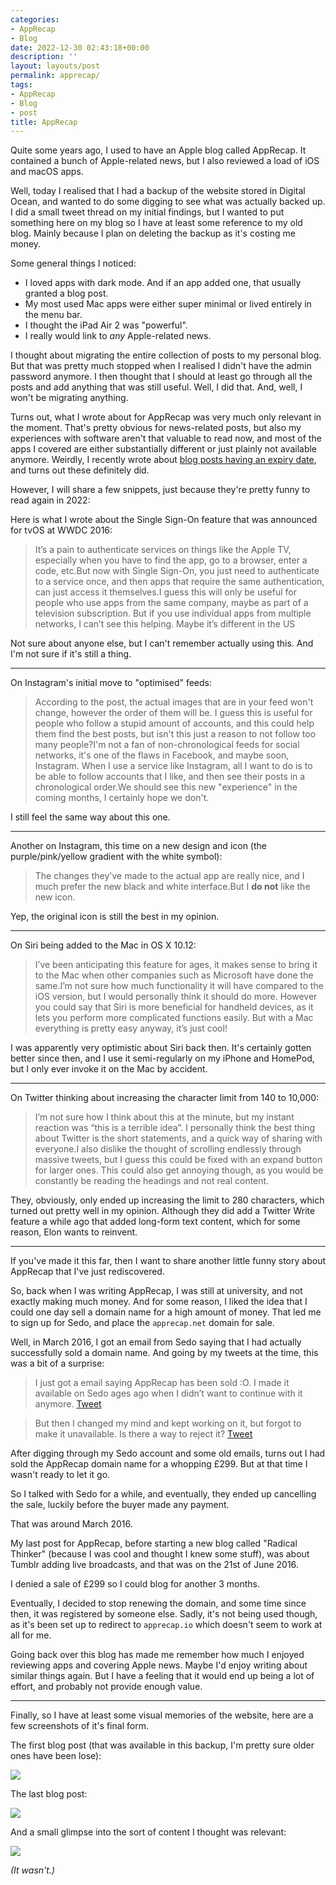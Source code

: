 ```yaml
---
categories:
- AppRecap
- Blog
date: 2022-12-30 02:43:18+00:00
description: ''
layout: layouts/post
permalink: apprecap/
tags:
- AppRecap
- Blog
- post
title: AppRecap
---
```


Quite some years ago, I used to have an Apple blog called AppRecap. It contained a bunch of Apple-related news, but I also reviewed a load of iOS and macOS apps.

Well, today I realised that I had a backup of the website stored in Digital Ocean, and wanted to do some digging to see what was actually backed up. I did a small tweet thread on my initial findings, but I wanted to put something here on my blog so I have at least some reference to my old blog. Mainly because I plan on deleting the backup as it's costing me money.

Some general things I noticed:

* I loved apps with dark mode. And if an app added one, that usually granted a blog post.
* My most used Mac apps were either super minimal or lived entirely in the menu bar.
* I thought the iPad Air 2 was "powerful".
* I really would link to _any_ Apple-related news.

I thought about migrating the entire collection of posts to my personal blog. But that was pretty much stopped when I realised I didn't have the admin password anymore. I then thought that I should at least go through all the posts and add anything that was still useful. Well, I did that. And, well, I won't be migrating anything.

Turns out, what I wrote about for AppRecap was very much only relevant in the moment. That's pretty obvious for news-related posts, but also my experiences with software aren't that valuable to read now, and most of the apps I covered are either substantially different or just plainly not available anymore. Weirdly, I recently wrote about [blog posts having an expiry date](https://chrishannah.me/do-blog-posts-have-an-expiry-date/), and turns out these definitely did.

However, I will share a few snippets, just because they're pretty funny to read again in 2022:

Here is what I wrote about the Single Sign-On feature that was announced for tvOS at WWDC 2016:

> It’s a pain to authenticate services on things like the Apple TV, especially when you have to find the app, go to a browser, enter a code, etc.But now with Single Sign-On, you just need to authenticate to a service once, and then apps that require the same authentication, can just access it themselves.I guess this will only be useful for people who use apps from the same company, maybe as part of a television subscription. But if you use individual apps from multiple networks, I can’t see this helping. Maybe it’s different in the US

Not sure about anyone else, but I can't remember actually using this. And I'm not sure if it's still a thing.

---

On Instagram's initial move to "optimised" feeds:

> According to the post, the actual images that are in your feed won't change, however the order of them will be. I guess this is useful for people who follow a stupid amount of accounts, and this could help them find the best posts, but isn't this just a reason to not follow too many people?I'm not a fan of non-chronological feeds for social networks, it's one of the flaws in Facebook, and maybe soon, Instagram. When I use a service like Instagram, all I want to do is to be able to follow accounts that I like, and then see their posts in a chronological order.We should see this new "experience" in the coming months, I certainly hope we don't.

I still feel the same way about this one.

---

Another on Instagram, this time on a new design and icon (the purple/pink/yellow gradient with the white symbol):

> The changes they've made to the actual app are really nice, and I much prefer the new black and white interface.But I **do not** like the new icon.

Yep, the original icon is still the best in my opinion.

---

On Siri being added to the Mac in OS X 10.12:

> I’ve been anticipating this feature for ages, it makes sense to bring it to the Mac when other companies such as Microsoft have done the same.I’m not sure how much functionality it will have compared to the iOS version, but I would personally think it should do more. However you could say that Siri is more beneficial for handheld devices, as it lets you perform more complicated functions easily. But with a Mac everything is pretty easy anyway, it’s just cool!

I was apparently very optimistic about Siri back then. It's certainly gotten better since then, and I use it semi-regularly on my iPhone and HomePod, but I only ever invoke it on the Mac by accident.

---

On Twitter thinking about increasing the character limit from 140 to 10,000:

> I’m not sure how I think about this at the minute, but my instant reaction was “this is a terrible idea”. I personally think the best thing about Twitter is the short statements, and a quick way of sharing with everyone.I also dislike the thought of scrolling endlessly through massive tweets, but I guess this could be fixed with an expand button for larger ones. This could also get annoying though, as you would be constantly be reading the headings and not real content.

They, obviously, only ended up increasing the limit to 280 characters, which turned out pretty well in my opinion. Although they did add a Twitter Write feature a while ago that added long-form text content, which for some reason, Elon wants to reinvent.

---

If you've made it this far, then I want to share another little funny story about AppRecap that I've just rediscovered.

So, back when I was writing AppRecap, I was still at university, and not exactly making much money. And for some reason, I liked the idea that I could one day sell a domain name for a high amount of money. That led me to sign up for Sedo, and place the `apprecap.net` domain for sale.

Well, in March 2016, I got an email from Sedo saying that I had actually successfully sold a domain name. And going by my tweets at the time, this was a bit of a surprise:

> I just got a email saying AppRecap has been sold :O. I made it available on Sedo ages ago when I didn’t want to continue with it anymore. [Tweet](https://twitter.com/chrishannah/status/705886426550964226?s=61&t=AgLwJoKi1P3dH1daQN-LlQ)

> But then I changed my mind and kept working on it, but forgot to make it unavailable. Is there a way to reject it? [Tweet](https://twitter.com/chrishannah/status/705886612559945729?s=61&t=AgLwJoKi1P3dH1daQN-LlQ)

After digging through my Sedo account and some old emails, turns out I had sold the AppRecap domain name for a whopping £299. But at that time I wasn't ready to let it go.

So I talked with Sedo for a while, and eventually, they ended up cancelling the sale, luckily before the buyer made any payment.

That was around March 2016.

My last post for AppRecap, before starting a new blog called "Radical Thinker" (because I was cool and thought I knew some stuff), was about Tumblr adding live broadcasts, and that was on the 21st of June 2016.

I denied a sale of £299 so I could blog for another 3 months.

Eventually, I decided to stop renewing the domain, and some time since then, it was registered by someone else. Sadly, it's not being used though, as it's been set up to redirect to `apprecap.io` which doesn't seem to work at all for me.

Going back over this blog has made me remember how much I enjoyed reviewing apps and covering Apple news. Maybe I'd enjoy writing about similar things again. But I have a feeling that it would end up being a lot of effort, and probably not provide enough value.

---

Finally, so I have at least some visual memories of the website, here are a few screenshots of it's final form.

The first blog post (that was available in this backup, I'm pretty sure older ones have been lose):

<img src="https://cdn.chrishannah.me/images/2022/12/Screenshot-2022-12-30-at-02.38.08.png">

The last blog post:

<img src="https://cdn.chrishannah.me/images/2022/12/Screenshot-2022-12-30-at-02.36.02.png" caption="">

And a small glimpse into the sort of content I thought was relevant:

<img src="https://cdn.chrishannah.me/images/2022/12/Screenshot-2022-12-30-at-02.39.04.png" caption="">

_(It wasn't.)_
